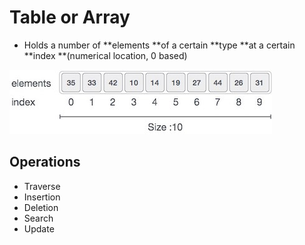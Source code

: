 # Table or Array

* Holds a number of **elements **of a certain **type **at a certain **index **\(numerical location, 0 based\)

![](/images/datastructures/array.png)

## Operations

* Traverse
* Insertion
* Deletion
* Search
* Update



